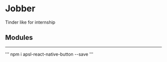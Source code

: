 # Jobber
Tinder like for internship


## Modules

----

'''
npm i apsl-react-native-button --save
'''